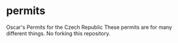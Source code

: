 # permits
Oscar's Permits for the Czech Republic
These permits are for many different things. No forking this repository.
